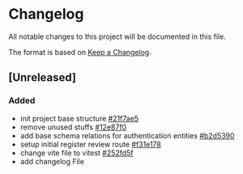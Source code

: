 # Changelog

All notable changes to this project will be documented in this file.

The format is based on [Keep a Changelog](http://keepachangelog.com/en/1.0.0/).

## [Unreleased]

### Added

- init project base structure [#21f7ae5](https://github.com/plotwist-app/plotwist-backend/commit/21f7ae544d6057bbc42e8c68df5cfdae9c0273c9)
- remove unused stuffs [#12e87f0](https://github.com/plotwist-app/plotwist-backend/commit/12e87f05c6a7f804057535c373bb8788a7520459)
- add base schema relations for authentication entities [#b2d5390](https://github.com/plotwist-app/plotwist-backend/commit/b2d53907af46d5961329966642455f1b37922465)
- setup initial register review route [#f31e178](https://github.com/plotwist-app/plotwist-backend/commit/f31e1781f9dcf3a68b929f3761405c23cf192ffd)
- change vite file to vitest [#252fd5f](https://github.com/plotwist-app/plotwist-backend/commit/252fd5f7e2e02c7cfbe8ab2e14125f2cd8afaa56)
- add changelog File
